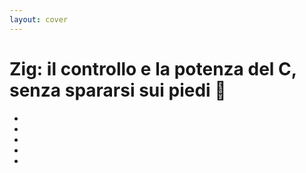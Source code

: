 ```yaml
---
layout: cover
---
```


<h1><span class="color:zig">Zig:</span> il controllo e la potenza del C, senza spararsi sui piedi 🔫</h1>

<!-- Quick links: -->

- <Anchor href="https://zig-bolognajs.vercel.app/" text="https://zig-bolognajs.vercel.app/" />
- <Anchor href="https://www.meetup.com/it-IT/bologna-js-meetup/events/296655951/" text="https://www.meetup.com/it-IT/bologna-js-meetup/events/296655951/" />
- <Anchor href="https://github.com/jackdbd/zig-bolognajs" text="jackdbd/zig-bolognajs" />
- <Anchor href="https://github.com/jackdbd/zig-demos" text="jackdbd/zig-demos" />
- <Anchor href="https://github.com/jackdbd/zig-nodeapi-example" text="jackdbd/zig-nodeapi-example" />

<!--
In this presentation we will talk about:
1. Features that Zig has.
2. Features that Zig decides to leave out of the language, and why.
3. How to do memory management in Zig.
4. How to do error handling in Zig.
5. How to integrate Zig in existing JS projects (browser and other JS runtimes like Node.js).

Finally, we will show  few snippets of Zig code and discuss how to learn/practice this language.
-->
